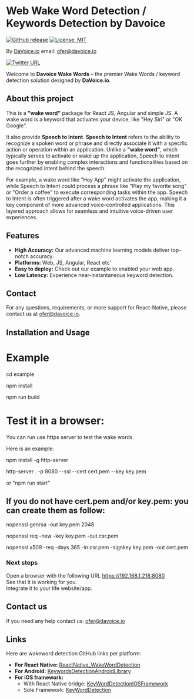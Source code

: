 # Web Wake Word Detection / Keywords Detection by Davoice

[![GitHub release](https://img.shields.io/github/release/frymanofer/KeyWordDetectionIOSFramework.svg)](https://github.com/frymanofer/KeyWordDetectionIOSFramework/releases)
[![License: MIT](https://img.shields.io/badge/License-MIT-yellow.svg)](https://opensource.org/licenses/MIT)


By [DaVoice.io](https://davoice.io) email: ofer@davoice.io

[![Twitter URL](https://img.shields.io/twitter/url?style=social&url=https%3A%2F%2Ftwitter.com%2FDaVoiceAI)](https://twitter.com/DaVoiceAI)


Welcome to **Davoice Wake Words** – the premier Wake Words / keyword detection solution designed by **DaVoice.io**.

## About this project

This is a **"wake word"** package for React JS, Angular and simple JS. A wake word is a keyword that activates your device, like "Hey Siri" or "OK Google".

It also provide **Speech to Intent**. **Speech to Intent** refers to the ability to recognize a spoken word or phrase
and directly associate it with a specific action or operation within an application. Unlike a **"wake word"**, which typically serves to activate or wake up the application,
Speech to Intent goes further by enabling complex interactions and functionalities based on the recognized intent behind the speech.

For example, a wake word like "Hey App" might activate the application, while Speech
to Intent could process a phrase like "Play my favorite song" or "Order a coffee" to
execute corresponding tasks within the app.
Speech to Intent is often triggered after a wake word activates the app, making it a key
component of more advanced voice-controlled applications. This layered approach allows for
seamless and intuitive voice-driven user experiences.


## Features

- **High Accuracy:** Our advanced machine learning models deliver top-notch accuracy.
- **Platforms:** Web, JS, Angular, React etc'
- **Easy to deploy:** Check out our example to enabled your web app.
- **Low Latency:** Experience near-instantaneous keyword detection.

## Contact

For any questions, requirements, or more support for React-Native, please contact us at ofer@davoice.io.

## Installation and Usage

# Example
cd example

npm install

npm run build

# Test it in a browser:
You can run use https server to test the wake words.

Here is an example:

npm install -g http-server

http-server . -p 8080 --ssl --cert cert.pem --key key.pem

or "npm run start"

## If you do not have cert.pem and/or key.pem: you can create them as follow:

nopenssl genrsa -out key.pem 2048

nopenssl req -new -key key.pem -out csr.pem

nopenssl x509 -req -days 365 -in csr.pem -signkey key.pem -out cert.pem

### Next steps
Open a browser with the following URL https://192.168.1.218:8080 <br>
See that it is working for you.<br>
Integrate it to your life website/app.<br>

## Contact us
If you need any help contact us: ofer@davoice.io

## Links

Here are wakeword detection GitHub links per platform:

- **For React Native:** [ReactNative_WakeWordDetection](https://github.com/frymanofer/ReactNative_WakeWordDetection)
- **For Android:** [KeywordsDetectionAndroidLibrary](https://github.com/frymanofer/KeywordsDetectionAndroidLibrary)
- **For iOS framework:** 
  - With React Native bridge: [KeyWordDetectionIOSFramework](https://github.com/frymanofer/KeyWordDetectionIOSFramework)
  - Sole Framework: [KeyWordDetection](https://github.com/frymanofer/KeyWordDetection)
